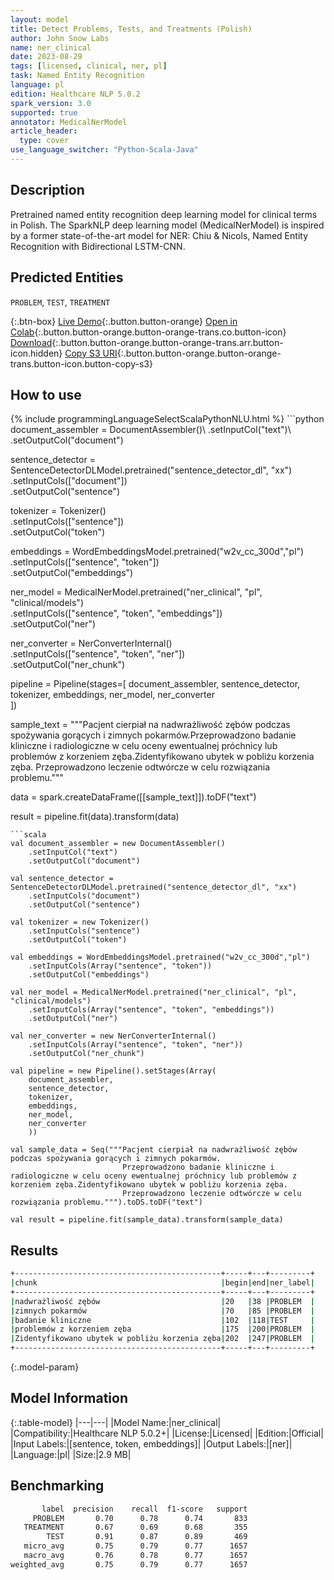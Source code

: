 ```yaml
---
layout: model
title: Detect Problems, Tests, and Treatments (Polish)
author: John Snow Labs
name: ner_clinical
date: 2023-08-29
tags: [licensed, clinical, ner, pl]
task: Named Entity Recognition
language: pl
edition: Healthcare NLP 5.0.2
spark_version: 3.0
supported: true
annotator: MedicalNerModel
article_header:
  type: cover
use_language_switcher: "Python-Scala-Java"
---
```


## Description

Pretrained named entity recognition deep learning model for clinical terms in Polish. The SparkNLP deep learning model (MedicalNerModel) is inspired by a former state-of-the-art model for NER: Chiu & Nicols, Named Entity Recognition with Bidirectional LSTM-CNN.

## Predicted Entities

`PROBLEM`, `TEST`, `TREATMENT`

{:.btn-box}
[Live Demo](https://demo.johnsnowlabs.com/healthcare/NER_CLINICAL_MULTI){:.button.button-orange}
[Open in Colab](https://colab.research.google.com/github/JohnSnowLabs/spark-nlp-workshop/blob/master/tutorials/streamlit_notebooks/healthcare/NER_CLINICAL_MULTI.ipynb){:.button.button-orange.button-orange-trans.co.button-icon}
[Download](https://s3.amazonaws.com/auxdata.johnsnowlabs.com/clinical/models/ner_clinical_pl_5.0.2_3.0_1693341239833.zip){:.button.button-orange.button-orange-trans.arr.button-icon.hidden}
[Copy S3 URI](s3://auxdata.johnsnowlabs.com/clinical/models/ner_clinical_pl_5.0.2_3.0_1693341239833.zip){:.button.button-orange.button-orange-trans.button-icon.button-copy-s3}

## How to use



<div class="tabs-box" markdown="1">
{% include programmingLanguageSelectScalaPythonNLU.html %}
```python
document_assembler = DocumentAssembler()\
    .setInputCol("text")\
    .setOutputCol("document")

sentence_detector = SentenceDetectorDLModel.pretrained("sentence_detector_dl", "xx")\
    .setInputCols(["document"])\
    .setOutputCol("sentence")

tokenizer = Tokenizer()\
    .setInputCols(["sentence"])\
    .setOutputCol("token")

embeddings = WordEmbeddingsModel.pretrained("w2v_cc_300d","pl") \
    .setInputCols(["sentence", "token"]) \
    .setOutputCol("embeddings")

ner_model = MedicalNerModel.pretrained("ner_clinical", "pl", "clinical/models")\
    .setInputCols(["sentence", "token", "embeddings"])\
    .setOutputCol("ner")

ner_converter = NerConverterInternal()\
    .setInputCols(["sentence", "token", "ner"])\
    .setOutputCol("ner_chunk")

pipeline = Pipeline(stages=[
    document_assembler, 
    sentence_detector,
    tokenizer,
    embeddings,
    ner_model,
    ner_converter   
    ])

sample_text = """Pacjent cierpiał na nadwrażliwość zębów podczas spożywania gorących i zimnych pokarmów.Przeprowadzono badanie kliniczne i radiologiczne w celu oceny ewentualnej próchnicy lub problemów z korzeniem zęba.Zidentyfikowano ubytek w pobliżu korzenia zęba. Przeprowadzono leczenie odtwórcze w celu rozwiązania problemu."""

data = spark.createDataFrame([[sample_text]]).toDF("text")

result = pipeline.fit(data).transform(data)
```
```scala
val document_assembler = new DocumentAssembler()
    .setInputCol("text")
    .setOutputCol("document")

val sentence_detector = SentenceDetectorDLModel.pretrained("sentence_detector_dl", "xx")
    .setInputCols("document")
    .setOutputCol("sentence")

val tokenizer = new Tokenizer()
    .setInputCols("sentence")
    .setOutputCol("token")

val embeddings = WordEmbeddingsModel.pretrained("w2v_cc_300d","pl")
    .setInputCols(Array("sentence", "token"))
    .setOutputCol("embeddings")

val ner_model = MedicalNerModel.pretrained("ner_clinical", "pl", "clinical/models")
    .setInputCols(Array("sentence", "token", "embeddings"))
    .setOutputCol("ner")

val ner_converter = new NerConverterInternal()
    .setInputCols(Array("sentence", "token", "ner"))
    .setOutputCol("ner_chunk")

val pipeline = new Pipeline().setStages(Array(
    document_assembler, 
    sentence_detector,
    tokenizer,
    embeddings,
    ner_model,
    ner_converter   
    ))

val sample_data = Seq("""Pacjent cierpiał na nadwrażliwość zębów podczas spożywania gorących i zimnych pokarmów.
                         Przeprowadzono badanie kliniczne i radiologiczne w celu oceny ewentualnej próchnicy lub problemów z korzeniem zęba.Zidentyfikowano ubytek w pobliżu korzenia zęba.
                         Przeprowadzono leczenie odtwórcze w celu rozwiązania problemu.""").toDS.toDF("text")

val result = pipeline.fit(sample_data).transform(sample_data)
```
</div>

## Results

```bash
+----------------------------------------------+-----+---+---------+
|chunk                                         |begin|end|ner_label|
+----------------------------------------------+-----+---+---------+
|nadwrażliwość zębów                           |20   |38 |PROBLEM  |
|zimnych pokarmów                              |70   |85 |PROBLEM  |
|badanie kliniczne                             |102  |118|TEST     |
|problemów z korzeniem zęba                    |175  |200|PROBLEM  |
|Zidentyfikowano ubytek w pobliżu korzenia zęba|202  |247|PROBLEM  |
+----------------------------------------------+-----+---+---------+
```

{:.model-param}
## Model Information

{:.table-model}
|---|---|
|Model Name:|ner_clinical|
|Compatibility:|Healthcare NLP 5.0.2+|
|License:|Licensed|
|Edition:|Official|
|Input Labels:|[sentence, token, embeddings]|
|Output Labels:|[ner]|
|Language:|pl|
|Size:|2.9 MB|

## Benchmarking

```bash
       label  precision    recall  f1-score   support
     PROBLEM       0.70      0.78      0.74       833
   TREATMENT       0.67      0.69      0.68       355
        TEST       0.91      0.87      0.89       469
   micro_avg       0.75      0.79      0.77      1657
   macro_avg       0.76      0.78      0.77      1657
weighted_avg       0.75      0.79      0.77      1657
```
